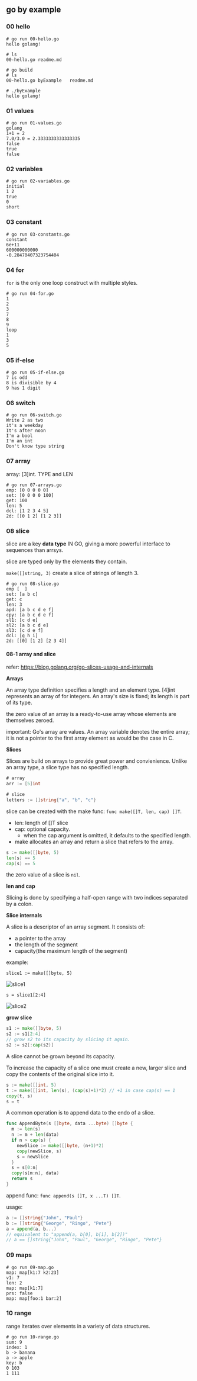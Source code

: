 ## go by example



### 00 hello

```shell
# go run 00-hello.go
hello golang!

# ls
00-hello.go readme.md

# go build
# ls
00-hello.go byExample   readme.md

# ./byExample
hello golang!

```



### 01 values

```SHELL
# go run 01-values.go
golang
1+1 = 2
7.0/3.0 = 2.3333333333333335
false
true
false
```



### 02 variables

```shell
# go run 02-variables.go
initial
1 2
true
0
short
```



### 03 constant

```shell
# go run 03-constants.go
constant
6e+11
600000000000
-0.28470407323754404
```



### 04 for

`for` is the only one loop construct with multiple styles.

```shell
# go run 04-for.go
1
2
3
7
8
9
loop
1
3
5
```



### 05 if-else

```shell
# go run 05-if-else.go
7 is odd
8 is divisible by 4
9 has 1 digit
```



### 06 switch

```shell
# go run 06-switch.go
Write 2 as two
it's a weekday
It's after noon
I'm a bool
I'm an int
Don't know type string
```



### 07 array

array: [3]int. TYPE and LEN

```shell
# go run 07-arrays.go
emp: [0 0 0 0 0]
set: [0 0 0 0 100]
get: 100
len: 5
dcl: [1 2 3 4 5]
2d: [[0 1 2] [1 2 3]]
```



### 08 slice

slice are a key **data type** IN GO, giving a more powerful interface to sequences than arrsys. 

slice are typed only by the elements they contain.

`make([]string, 3)` create a slice of strings of length 3.

```shell
# go run 08-slice.go
emp [  ]
set: [a b c]
get: c
len: 3
apd: [a b c d e f]
cpy: [a b c d e f]
sl1: [c d e]
sl2: [a b c d e]
sl3: [c d e f]
dcl: [g h i]
2d: [[0] [1 2] [2 3 4]]
```



#### 08-1 array and slice

refer: https://blog.golang.org/go-slices-usage-and-internals

**Arrays**

An array type definition specifies a length and an element type. [4]int represents an array of for integers. An array's size is fixed; its length is part of its type.

the zero value of an array is a ready-to-use array whose elements are themselves zeroed.

important: Go's array are values. An array variable denotes the entire array; it is not a pointer to the first array element as would be the case in C.

**Slices**

Slices are build on arrays to provide great power and convienience. Unlike an array type, a slice type has no specified length.

```go
# array
arr := [5]int

# slice
letters := []string{"a", "b", "c"}
```

slice can be created with the make func: `func make([]T, len, cap) []T`.

*   len: length of []T slice
*   cap: optional capacity. 
    *   when the cap argument is omitted, it defaults to the specified length.
*   make allocates an array and return a slice that refers to the array.

```go
s := make([]byte, 5)
len(s) == 5
cap(s) == 5
```

the zero value of a slice is `nil`. 

**len and cap**

Slicing is done by specifying a half-open range with two indices separated by a colon.

**Slice internals**

A slice is a descriptor of an array segment. It consists of:

*   a pointer to the array
*   the length of the segment
*   capacity(the maximum length of the segment)

example:

`slice1 := make([]byte, 5)`

![slice1](https://blog.golang.org/go-slices-usage-and-internals_slice-1.png)

`s = slice1[2:4]`

![slice2](https://blog.golang.org/go-slices-usage-and-internals_slice-2.png)

**grow slice**

```go
s1 := make([]byte, 5)
s2 := s1[2:4]
// grow s2 to its capacity by slicing it again.
s2 := s2[:cap(s2)]
```

A slice cannot be grown beyond its capacity.

To increase the capacity of a slice one must create a new, larger slice and copy the contents of the original slice into it.

```go
s := make([]int, 5)
t := make([]int, len(s), (cap(s)+1)*2) // +1 in case cap(s) == 1
copy(t, s)
s = t
```

A common operation is to append data to the endo of a slice.

```go
func AppendByte(s []byte, data ...byte) []byte {
  m := len(s)
  n := m + len(data)
  if n > cap(s) {
    newSlice := make([]byte, (n+1)*2)
    copy(newSlice, s)
    s = newSlice
  }
  s = s[0:n]
  copy(s[m:n], data)
  return s
}
```

append func: `func append(s []T, x ...T) []T`.

usage:

```go
a := []string{"John", "Paul"}
b := []string{"George", "Ringo", "Pete"}
a = append(a, b...) 
// equivalent to "append(a, b[0], b[1], b[2])"
// a == []string{"John", "Paul", "George", "Ringo", "Pete"}
```



### 09 maps

```shell
# go run 09-map.go
map: map[k1:7 k2:23]
v1: 7
len: 2
map: map[k1:7]
prs: false
map: map[foo:1 bar:2]
```



### 10 range

range iterates over elements in a variety of data structures.

```shell
# go run 10-range.go
sum: 9
index: 1
b -> banana
a -> apple
key: b
0 103
1 111
```

